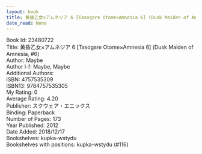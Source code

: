 ```yaml
---
layout: book
title: 黄昏乙女×アムネジア 6 [Tasogare Otome×Amnesia 6] (Dusk Maiden of Amnesia,  no. 6)
date_read: None
---
```


Book Id: 23480722<br />
Title: 黄昏乙女×アムネジア 6 [Tasogare Otome×Amnesia 6] (Dusk Maiden of Amnesia, #6)<br />
Author: Maybe<br />
Author l-f: Maybe, Maybe<br />
Additional Authors: <br />
ISBN: 4757535309<br />
ISBN13: 9784757535305<br />
My Rating: 0<br />
Average Rating: 4.20<br />
Publisher: スクウェア・エニックス<br />
Binding: Paperback<br />
Number of Pages: 173<br />
Year Published: 2012<br />
Date Added: 2018/12/17<br />
Bookshelves: kupka-wstydu<br />
Bookshelves with positions: kupka-wstydu (#116)<br />

